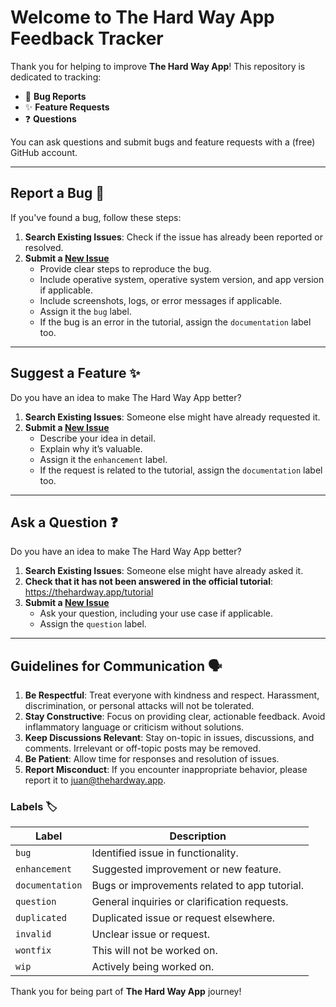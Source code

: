 # Welcome to The Hard Way App Feedback Tracker

Thank you for helping to improve **The Hard Way App**! This repository is dedicated to tracking:
- 🐛 **Bug Reports**
- ✨ **Feature Requests**
- ❓ **Questions**

You can ask questions and submit bugs and feature requests with a (free) GitHub account.

---

## Report a Bug 🐛

If you've found a bug, follow these steps:
1. **Search Existing Issues**: Check if the issue has already been reported or resolved.
2. **Submit a [New Issue](https://github.com/thehardwayapp/feedback/issues/new)**
   - Provide clear steps to reproduce the bug.
   - Include operative system, operative system version, and app version if applicable.
   - Include screenshots, logs, or error messages if applicable.
   - Assign it the `bug` label.
   - If the bug is an error in the tutorial, assign the `documentation` label too.

---

## Suggest a Feature ✨

Do you have an idea to make The Hard Way App better?
1. **Search Existing Issues**: Someone else might have already requested it.
2. **Submit a [New Issue](https://github.com/thehardwayapp/feedback/issues/new)**
   - Describe your idea in detail.
   - Explain why it’s valuable.
   - Assign it the `enhancement` label.
   - If the request is related to the tutorial, assign the `documentation` label too.

---

## Ask a Question ❓

Do you have an idea to make The Hard Way App better?
1. **Search Existing Issues**: Someone else might have already asked it.
2. **Check that it has not been answered in the official tutorial**: https://thehardway.app/tutorial
3. **Submit a [New Issue](https://github.com/thehardwayapp/feedback/issues/new)**
   - Ask your question, including your use case if applicable.
   - Assign the `question` label.

---

## Guidelines for Communication 🗣️

1. **Be Respectful**: Treat everyone with kindness and respect. Harassment, discrimination, or personal attacks will not be tolerated.
2. **Stay Constructive**: Focus on providing clear, actionable feedback. Avoid inflammatory language or criticism without solutions.
3. **Keep Discussions Relevant**: Stay on-topic in issues, discussions, and comments. Irrelevant or off-topic posts may be removed.
4. **Be Patient**: Allow time for responses and resolution of issues.
5. **Report Misconduct**: If you encounter inappropriate behavior, please report it to juan@thehardway.app.


### Labels 🏷️

| Label              | Description                                      |
|-------------------|--------------------------------------------------|
| `bug`            | Identified issue in functionality.               |
| `enhancement`    | Suggested improvement or new feature.            |
| `documentation`    | Bugs or improvements related to app tutorial. |
| `question`       | General inquiries or clarification requests.     |
| `duplicated`       | Duplicated issue or request elsewhere.     |
| `invalid`       | Unclear issue or request.     |
| `wontfix`       | This will not be worked on.     |
| `wip`    | Actively being worked on.                        |


Thank you for being part of **The Hard Way App** journey!

